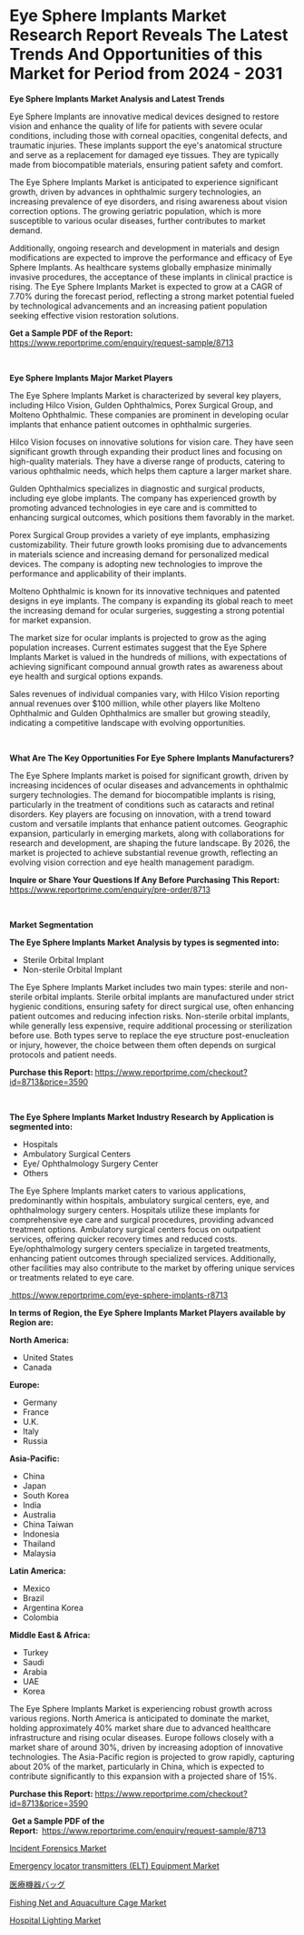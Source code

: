 <p><h1>Eye Sphere Implants Market Research Report Reveals The Latest Trends And Opportunities of this Market for Period from 2024 - 2031</h1></p><p><strong>Eye Sphere Implants Market Analysis and Latest Trends</strong></p>
<p><p>Eye Sphere Implants are innovative medical devices designed to restore vision and enhance the quality of life for patients with severe ocular conditions, including those with corneal opacities, congenital defects, and traumatic injuries. These implants support the eye's anatomical structure and serve as a replacement for damaged eye tissues. They are typically made from biocompatible materials, ensuring patient safety and comfort.</p><p>The Eye Sphere Implants Market is anticipated to experience significant growth, driven by advances in ophthalmic surgery technologies, an increasing prevalence of eye disorders, and rising awareness about vision correction options. The growing geriatric population, which is more susceptible to various ocular diseases, further contributes to market demand. </p><p>Additionally, ongoing research and development in materials and design modifications are expected to improve the performance and efficacy of Eye Sphere Implants. As healthcare systems globally emphasize minimally invasive procedures, the acceptance of these implants in clinical practice is rising. The Eye Sphere Implants Market is expected to grow at a CAGR of 7.70% during the forecast period, reflecting a strong market potential fueled by technological advancements and an increasing patient population seeking effective vision restoration solutions.</p></p>
<p><strong>Get a Sample PDF of the Report:&nbsp;</strong> <a href="https://www.reportprime.com/enquiry/request-sample/8713">https://www.reportprime.com/enquiry/request-sample/8713</a></p>
<p>&nbsp;</p>
<p><strong>Eye Sphere Implants Major Market Players</strong></p>
<p><p>The Eye Sphere Implants Market is characterized by several key players, including Hilco Vision, Gulden Ophthalmics, Porex Surgical Group, and Molteno Ophthalmic. These companies are prominent in developing ocular implants that enhance patient outcomes in ophthalmic surgeries.</p><p>Hilco Vision focuses on innovative solutions for vision care. They have seen significant growth through expanding their product lines and focusing on high-quality materials. They have a diverse range of products, catering to various ophthalmic needs, which helps them capture a larger market share.</p><p>Gulden Ophthalmics specializes in diagnostic and surgical products, including eye globe implants. The company has experienced growth by promoting advanced technologies in eye care and is committed to enhancing surgical outcomes, which positions them favorably in the market.</p><p>Porex Surgical Group provides a variety of eye implants, emphasizing customizability. Their future growth looks promising due to advancements in materials science and increasing demand for personalized medical devices. The company is adopting new technologies to improve the performance and applicability of their implants.</p><p>Molteno Ophthalmic is known for its innovative techniques and patented designs in eye implants. The company is expanding its global reach to meet the increasing demand for ocular surgeries, suggesting a strong potential for market expansion.</p><p>The market size for ocular implants is projected to grow as the aging population increases. Current estimates suggest that the Eye Sphere Implants Market is valued in the hundreds of millions, with expectations of achieving significant compound annual growth rates as awareness about eye health and surgical options expands.</p><p>Sales revenues of individual companies vary, with Hilco Vision reporting annual revenues over $100 million, while other players like Molteno Ophthalmic and Gulden Ophthalmics are smaller but growing steadily, indicating a competitive landscape with evolving opportunities.</p></p>
<p>&nbsp;</p>
<p><strong>What Are The Key Opportunities For Eye Sphere Implants Manufacturers?</strong></p>
<p><p>The Eye Sphere Implants market is poised for significant growth, driven by increasing incidences of ocular diseases and advancements in ophthalmic surgery technologies. The demand for biocompatible implants is rising, particularly in the treatment of conditions such as cataracts and retinal disorders. Key players are focusing on innovation, with a trend toward custom and versatile implants that enhance patient outcomes. Geographic expansion, particularly in emerging markets, along with collaborations for research and development, are shaping the future landscape. By 2026, the market is projected to achieve substantial revenue growth, reflecting an evolving vision correction and eye health management paradigm.</p></p>
<p><strong>Inquire or Share Your Questions If Any Before Purchasing This Report:</strong> <a href="https://www.reportprime.com/enquiry/pre-order/8713">https://www.reportprime.com/enquiry/pre-order/8713</a></p>
<p>&nbsp;</p>
<p><strong>Market Segmentation</strong></p>
<p><strong>The Eye Sphere Implants Market Analysis by types is segmented into:</strong></p>
<p><ul><li>Sterile Orbital Implant</li><li>Non-sterile Orbital Implant</li></ul></p>
<p><p>The Eye Sphere Implants Market includes two main types: sterile and non-sterile orbital implants. Sterile orbital implants are manufactured under strict hygienic conditions, ensuring safety for direct surgical use, often enhancing patient outcomes and reducing infection risks. Non-sterile orbital implants, while generally less expensive, require additional processing or sterilization before use. Both types serve to replace the eye structure post-enucleation or injury, however, the choice between them often depends on surgical protocols and patient needs.</p></p>
<p><strong>Purchase this Report:&nbsp;</strong><a href="https://www.reportprime.com/checkout?id=8713&price=3590">https://www.reportprime.com/checkout?id=8713&price=3590</a></p>
<p>&nbsp;</p>
<p><strong>The Eye Sphere Implants Market Industry Research by Application is segmented into:</strong></p>
<p><ul><li>Hospitals</li><li>Ambulatory Surgical Centers</li><li>Eye/ Ophthalmology Surgery Center</li><li>Others</li></ul></p>
<p><p>The Eye Sphere Implants market caters to various applications, predominantly within hospitals, ambulatory surgical centers, eye, and ophthalmology surgery centers. Hospitals utilize these implants for comprehensive eye care and surgical procedures, providing advanced treatment options. Ambulatory surgical centers focus on outpatient services, offering quicker recovery times and reduced costs. Eye/ophthalmology surgery centers specialize in targeted treatments, enhancing patient outcomes through specialized services. Additionally, other facilities may also contribute to the market by offering unique services or treatments related to eye care.</p></p>
<p><a href="https://www.reportprime.com/eye-sphere-implants-r8713">&nbsp;https://www.reportprime.com/eye-sphere-implants-r8713</a></p>
<p><strong>In terms of Region, the Eye Sphere Implants Market Players available by Region are:</strong></p>
<p>
    <p> <strong> North America: </strong>
        <ul>
            <li>United States</li>
            <li>Canada</li>
        </ul>
        </p> 
    <p> <strong> Europe: </strong>
        <ul>
            <li>Germany</li>
            <li>France</li>
            <li>U.K.</li>
            <li>Italy</li>
            <li>Russia</li>
        </ul>
        </p> 
    <p> <strong> Asia-Pacific: </strong>
        <ul>
            <li>China</li>
            <li>Japan</li>
            <li>South Korea</li>
            <li>India</li>
            <li>Australia</li>
            <li>China Taiwan</li>
            <li>Indonesia</li>
            <li>Thailand</li>
            <li>Malaysia</li>
        </ul>
        </p> 
    <p> <strong> Latin America: </strong>
        <ul>
            <li>Mexico</li>
            <li>Brazil</li>
            <li>Argentina Korea</li>
            <li>Colombia</li>
        </ul>
        </p> 
    <p> <strong> Middle East & Africa: </strong>
        <ul>
            <li>Turkey</li>
            <li>Saudi</li>
            <li>Arabia</li>
            <li>UAE</li>
            <li>Korea</li>
        </ul>
    </p>
    </p>
<p><p>The Eye Sphere Implants Market is experiencing robust growth across various regions. North America is anticipated to dominate the market, holding approximately 40% market share due to advanced healthcare infrastructure and rising ocular diseases. Europe follows closely with a market share of around 30%, driven by increasing adoption of innovative technologies. The Asia-Pacific region is projected to grow rapidly, capturing about 20% of the market, particularly in China, which is expected to contribute significantly to this expansion with a projected share of 15%.</p></p>
<p><strong>Purchase this Report: </strong><a href="https://www.reportprime.com/checkout?id=8713&price=3590">https://www.reportprime.com/checkout?id=8713&price=3590</a></p>
<p>&nbsp;<strong>Get a Sample PDF of the Report:&nbsp;&nbsp;</strong><a href="https://www.reportprime.com/enquiry/request-sample/8713">https://www.reportprime.com/enquiry/request-sample/8713</a></p>
<p><strong></strong></p>
<p><p><a href="https://www.linkedin.com/pulse/role-incident-forensics-market-applications-financiallegalinsurancemedical-vqr6e?trackingId=7mLpzptpRW6BG21preZjOA%3D%3D">Incident Forensics Market</a></p><p><a href="https://issuu.com/reportprime-2/docs/emergency-locator-transmitters-elt-_6821b1adea3cc3">Emergency locator transmitters (ELT) Equipment Market</a></p><p><a href="https://medium.com/@jordond5lezama/medical-device-bag-market-%E3%81%AF-%E3%82%B3%E3%82%B9%E3%83%88%E7%AE%A1%E7%90%86%E3%81%A8%E5%8A%B9%E7%8E%87%E5%90%91%E4%B8%8A%E3%82%92%E5%84%AA%E5%85%88%E3%81%97%E3%81%BE%E3%81%99-%E3%81%95%E3%82%89%E3%81%AB-%E5%A0%B1%E5%91%8A%E6%9B%B8%E3%81%AF%E5%B8%82%E5%A0%B4%E3%81%AE%E9%9C%80%E8%A6%81%E9%9D%A2%E3%81%A8%E4%BE%9B%E7%B5%A6%E9%9D%A2%E3%81%AE%E4%B8%A1%E6%96%B9%E3%82%92%E3%82%AB%E3%83%90%E3%83%BC%E3%81%97%E3%81%A6%E3%81%84%E3%81%BE%E3%81%99-medical-device-bag-eefdf2a8f48a">医療機器バッグ</a></p><p><a href="https://medium.com/@dovansangxd/the-fishing-net-and-aquaculture-cage-market-is-anticipated-to-experience-significant-growth-with-11e5ad551164">Fishing Net and Aquaculture Cage Market</a></p><p><a href="https://medium.com/@dovansangxd/hospital-lighting-market-forecasts-market-trends-and-impact-analysis-2024-2031-e634f40b55d5">Hospital Lighting Market</a></p></p>